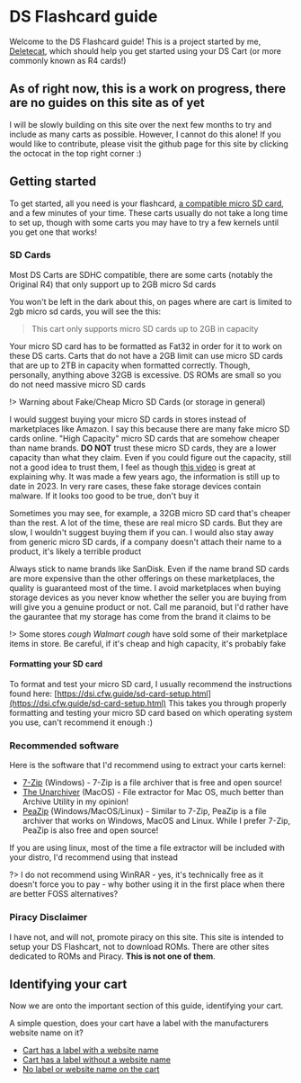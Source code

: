 <h1>DS Flashcard guide</h1>

Welcome to the DS Flashcard guide! This is a project started by me, [Deletecat](https://deletecat.com), which should help you get started using your DS Cart (or more commonly known as R4 cards!)

<h2><b>As of right now, this is a work on progress, there are no guides on this site as of yet</b></h2>

I will be slowly building on this site over the next few months to try and include as many carts as possible. However, I cannot do this alone! If you would like to contribute, please visit the github page for this site by clicking the octocat in the top right corner :)

## Getting started

To get started, all you need is your flashcard, [a compatible micro SD card](http://localhost:3000/#/?id=sd-cards), and a few minutes of your time. These carts usually do not take a long time to set up, though with some carts you may have to try a few kernels until you get one that works!

### SD Cards

Most DS Carts are SDHC compatible, there are some carts (notably the Original R4) that only support up to 2GB micro Sd cards

You won't be left in the dark about this, on pages where are cart is limited to 2gb micro sd cards, you will see the this:

> This cart only supports micro SD cards up to 2GB in capacity

Your micro SD card has to be formatted as Fat32 in order for it to work on these DS carts. Carts that do not have a 2GB limit can use micro SD cards that are up to 2TB in capacity when formatted correctly. Though, personally, anything above 32GB is excessive. DS ROMs are small so you do not need massive micro SD cards

!> Warning about Fake/Cheap Micro SD Cards (or storage in general) 

I would suggest buying your micro SD cards in stores instead of marketplaces like Amazon. I say this because there are many fake micro SD cards online. "High Capacity" micro SD cards that are somehow cheaper than name brands. **DO NOT** trust these micro SD cards, they are a lower capacity than what they claim. Even if you could figure out the capacity, still not a good idea to trust them, I feel as though [this video](https://youtu.be/HFY5hd273lI) is great at explaining why. It was made a few years ago, the information is still up to date in 2023. In very rare cases, these fake storage devices contain malware. If it looks too good to be true, don't buy it

Sometimes you may see, for example, a 32GB micro SD card that's cheaper than the rest. A lot of the time, these are real micro SD cards. But they are slow, I wouldn't suggest buying them if you can. I would also stay away from generic micro SD cards, if a company doesn't attach their name to a product, it's likely a terrible product

Always stick to name brands like SanDisk. Even if the name brand SD cards are more expensive than the other offerings on these marketplaces, the quality is guaranteed most of the time. I avoid marketplaces when buying storage devices as you never know whether the seller you are buying from will give you a genuine product or not. Call me paranoid, but I'd rather have the gaurantee that my storage has come from the brand it claims to be

!> Some stores *cough Walmart cough* have sold some of their marketplace items in store. Be careful, if it's cheap and high capacity, it's probably fake

#### Formatting your SD card

To format and test your micro SD card, I usually recommend the instructions found here: [https://dsi.cfw.guide/sd-card-setup.html](https://dsi.cfw.guide/sd-card-setup.html) This takes you through properly formatting and testing your micro SD card based on which operating system you use, can't recommend it enough :)

### Recommended software

Here is the software that I'd recommend using to extract your carts kernel:

- [7-Zip](https://7-zip.org) (Windows) - 7-Zip is a file archiver that is free and open source!
- [The Unarchiver](https://theunarchiver.com/) (MacOS) - File extractor for Mac OS, much better than Archive Utility in my opinion!
- [PeaZip](https://github.com/peazip/PeaZip/) (Windows/MacOS/Linux) - Similar to 7-Zip, PeaZip is a file archiver that works on Windows, MacOS and Linux. While I prefer 7-Zip, PeaZip is also free and open source!

If you are using linux, most of the time a file extractor will be included with your distro, I'd recommend using that instead

?> I do not recommend using WinRAR - yes, it's technically free as it doesn't force you to pay - why bother using it in the first place when there are better FOSS alternatives?

### Piracy Disclaimer

I have not, and will not, promote piracy on this site. This site is intended to setup your DS Flashcart, not to download ROMs. There are other sites dedicated to ROMs and Piracy. **This is not one of them**. 

## Identifying your cart

Now we are onto the important section of this guide, identifying your cart. 

A simple question, does your cart have a label with the manufacturers website name on it?

- [Cart has a label with a website name](website.md) 
- [Cart has a label without a website name](no_website.md) 
- [No label or website name on the cart](no_label.md)